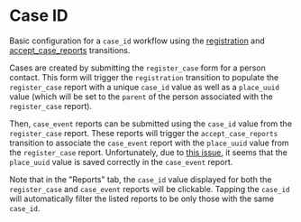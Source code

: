 # Case ID

Basic configuration for a `case_id` workflow using the [registration](https://docs.communityhealthtoolkit.org/apps/reference/app-settings/transitions/#registration) and [accept_case_reports](https://docs.communityhealthtoolkit.org/apps/reference/app-settings/transitions/#accept-case-reports) transitions.  

Cases are created by submitting the `register_case` form for a person contact. This form will trigger the `registration` transition to populate the `register_case` report with a unique `case_id` value as well as a `place_uuid` value (which will be set to the `parent` of the person associated with the `register_case` report).

Then, `case_event` reports can be submitted using the `case_id` value from the `register_case` report. These reports will trigger the `accept_case_reports` transition to associate the `case_event` report with the `place_uuid` value from the `register_case` report. Unfortunately, due to [this issue](https://github.com/medic/cht-core/issues/9381), it seems that the `place_uuid` value is saved correctly in the `case_event` report.

Note that in the "Reports" tab, the `case_id` value displayed for both the `register_case` and `case_event` reports will be clickable. Tapping the `case_id` will automatically filter the listed reports to be only those with the same `case_id`.
